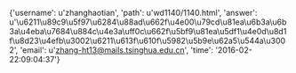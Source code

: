 {'username': u'zhanghaotian', 'path': u'wd1140/1140.html', 'answer': u'\u6211\u89c9\u5f97\u6284\u88ad\u662f\u4e00\u79cd\u81ea\u6b3a\u6b3a\u4eba\u7684\u884c\u4e3a\uff0c\u662f\u5bf9\u81ea\u5df1\u4e0d\u8d1f\u8d23\u4efb\u3002\u6211\u613f\u610f\u5982\u5b9e\u62a5\u544a\u3002', 'email': u'zhang-ht13@mails.tsinghua.edu.cn', 'time': '2016-02-22:09:04:37'}